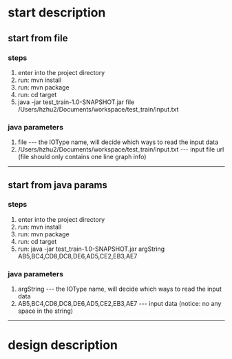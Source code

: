 # start description
## start from file
### steps
1. enter into the project directory
2. run: mvn install
3. run: mvn package
4. run: cd target
5. java -jar test_train-1.0-SNAPSHOT.jar file /Users/hzhu2/Documents/workspace/test_train/input.txt

### java parameters
1. file --- the IOType name, will decide which ways to read the input data
2. /Users/hzhu2/Documents/workspace/test_train/input.txt --- input file url (file should only contains one line graph info)

---

## start from java params
### steps
1. enter into the project directory
2. run: mvn install
3. run: mvn package
4. run: cd target
5. run: java -jar test_train-1.0-SNAPSHOT.jar argString AB5,BC4,CD8,DC8,DE6,AD5,CE2,EB3,AE7

### java parameters
1. argString --- the IOType name, will decide which ways to read the input data
2. AB5,BC4,CD8,DC8,DE6,AD5,CE2,EB3,AE7 --- input data (notice: no any space in the string)

---

# design description
